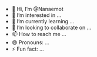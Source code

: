 - 👋 Hi, I’m @Nanaemot
- 👀 I’m interested in ...
- 🌱 I’m currently learning ...
- 💞️ I’m looking to collaborate on ...
- 📫 How to reach me ...
- 😄 Pronouns: ...
- ⚡ Fun fact: ...

<!---
Nanaemot/Nanaemot is a ✨ special ✨ repository because its `README.md` (this file) appears on your GitHub profile.
You can click the Preview link to take a look at your changes.
--->
